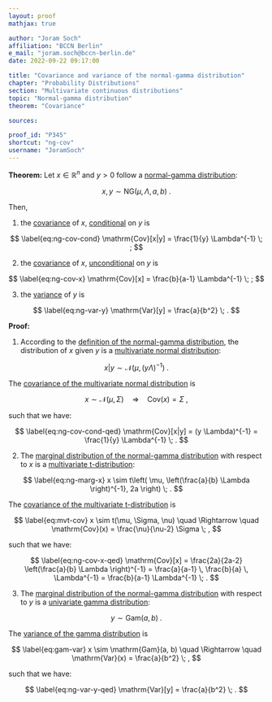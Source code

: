 ```yaml
---
layout: proof
mathjax: true

author: "Joram Soch"
affiliation: "BCCN Berlin"
e_mail: "joram.soch@bccn-berlin.de"
date: 2022-09-22 09:17:00

title: "Covariance and variance of the normal-gamma distribution"
chapter: "Probability Distributions"
section: "Multivariate continuous distributions"
topic: "Normal-gamma distribution"
theorem: "Covariance"

sources:

proof_id: "P345"
shortcut: "ng-cov"
username: "JoramSoch"
---
```



**Theorem:** Let $x \in \mathbb{R}^n$ and $y > 0$ follow a [normal-gamma distribution](/D/ng):

$$ \label{eq:ng}
x,y \sim \mathrm{NG}(\mu, \Lambda, a, b) \; .
$$

Then,

1) the [covariance](/D/cov) of $x$, [conditional](/D/dist-cond) on $y$ is

$$ \label{eq:ng-cov-cond}
\mathrm{Cov}[x|y] = \frac{1}{y} \Lambda^{-1} \; ;
$$

2) the [covariance](/D/cov) of $x$, [unconditional](/D/dist-marg) on $y$ is

$$ \label{eq:ng-cov-x}
\mathrm{Cov}[x] = \frac{b}{a-1} \Lambda^{-1} \; ;
$$

3) the [variance](/D/var) of $y$ is

$$ \label{eq:ng-var-y}
\mathrm{Var}[y] = \frac{a}{b^2} \; .
$$


**Proof:** 

1) According to the [definition of the normal-gamma distribution](/D/ng), the distribution of $x$ given $y$ is a [multivariate normal distribution](/D/mvn):

$$ \label{eq:ng-mvn}
x \vert y \sim \mathcal{N}(\mu, (y \Lambda)^{-1}) \; .
$$

The [covariance of the multivariate normal distribution](/P/mvn-cov) is

$$ \label{eq:mvn-cov}
x \sim \mathcal{N}(\mu, \Sigma) \quad \Rightarrow \quad \mathrm{Cov}(x) = \Sigma \; ,
$$

such that we have:

$$ \label{eq:ng-cov-cond-qed}
\mathrm{Cov}[x|y] = (y \Lambda)^{-1} = \frac{1}{y} \Lambda^{-1} \; .
$$

2) The [marginal distribution of the normal-gamma distribution](/P/ng-marg) with respect to $x$ is a [multivariate t-distribution](/D/mvt):

$$ \label{eq:ng-marg-x}
x \sim t\left( \mu, \left(\frac{a}{b} \Lambda \right)^{-1}, 2a \right) \; .
$$

The [covariance of the multivariate t-distribution](/P/mvt-cov) is

$$ \label{eq:mvt-cov}
x \sim t(\mu, \Sigma, \nu) \quad \Rightarrow \quad \mathrm{Cov}(x) = \frac{\nu}{\nu-2} \Sigma \; ,
$$

such that we have:

$$ \label{eq:ng-cov-x-qed}
\mathrm{Cov}[x] = \frac{2a}{2a-2} \left(\frac{a}{b} \Lambda \right)^{-1} = \frac{a}{a-1} \, \frac{b}{a} \, \Lambda^{-1} = \frac{b}{a-1} \Lambda^{-1} \; .
$$

3) The [marginal distribution of the normal-gamma distribution](/P/ng-marg) with respect to $y$ is a [univariate gamma distribution](/D/gam):

$$ \label{eq:ng-marg-y}
y \sim \mathrm{Gam}(a, b) \; .
$$

The [variance of the gamma distribution](/P/gam-var) is

$$ \label{eq:gam-var}
x \sim \mathrm{Gam}(a, b) \quad \Rightarrow \quad \mathrm{Var}(x) = \frac{a}{b^2} \; ,
$$

such that we have:

$$ \label{eq:ng-var-y-qed}
\mathrm{Var}[y] = \frac{a}{b^2} \; .
$$